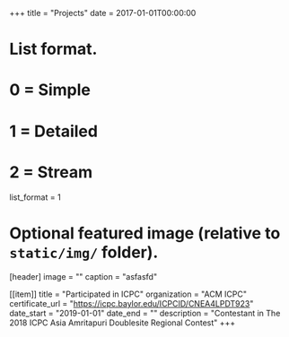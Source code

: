 +++
title = "Projects"
date = 2017-01-01T00:00:00

# List format.
#   0 = Simple
#   1 = Detailed
#   2 = Stream
list_format = 1

# Optional featured image (relative to `static/img/` folder).
[header]
image = ""
caption = "asfasfd"

[[item]]
  title = "Participated in ICPC"
  organization = "ACM ICPC"
  certificate_url = "https://icpc.baylor.edu/ICPCID/CNEA4LPDT923"
  date_start = "2019-01-01"
  date_end = ""
  description = "Contestant in The 2018 ICPC Asia Amritapuri Doublesite Regional Contest"
+++
